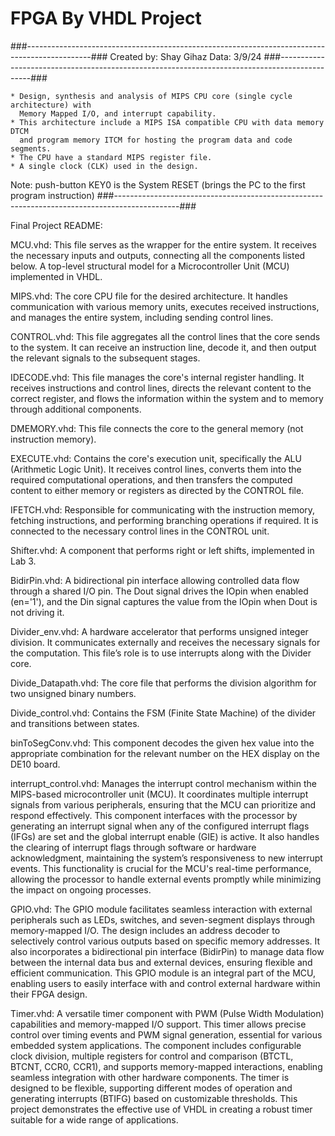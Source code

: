 # FPGA By VHDL Project
###----------------------------------------------------------------------------------------------###
Created by: Shay Gihaz
Data: 3/9/24
###----------------------------------------------------------------------------------------------###

	* Design, synthesis and analysis of MIPS CPU core (single cycle architecture) with
  	  Memory Mapped I/O, and interrupt capability.
	* This architecture include a MIPS ISA compatible CPU with data memory DTCM
	  and program memory ITCM for hosting the program data and code segments. 
	* The CPU have a standard MIPS register file.
	* A single clock (CLK) used in the design.
 
 Note: push-button KEY0 is the System RESET (brings the PC to the first program instruction)
###----------------------------------------------------------------------------------------------###

Final Project README:

MCU.vhd:
This file serves as the wrapper for the entire system. It receives the necessary inputs and outputs, connecting all the components listed below.
A top-level structural model for a Microcontroller Unit (MCU) implemented in VHDL. 


MIPS.vhd:
The core CPU file for the desired architecture. It handles communication with various memory units, executes received instructions, and manages the entire system, including sending control lines.

CONTROL.vhd:
This file aggregates all the control lines that the core sends to the system. It can receive an instruction line, decode it, and then output the relevant signals to the subsequent stages.

IDECODE.vhd:
This file manages the core's internal register handling. It receives instructions and control lines, directs the relevant content to the correct register, and flows the information within the system and to memory through additional components.

DMEMORY.vhd:
This file connects the core to the general memory (not instruction memory).

EXECUTE.vhd:
Contains the core's execution unit, specifically the ALU (Arithmetic Logic Unit). It receives control lines, converts them into the required computational operations, and then transfers the computed content to either memory or registers as directed by the CONTROL file.

IFETCH.vhd:
Responsible for communicating with the instruction memory, fetching instructions, and performing branching operations if required. It is connected to the necessary control lines in the CONTROL unit.

Shifter.vhd:
A component that performs right or left shifts, implemented in Lab 3.

BidirPin.vhd:
A bidirectional pin interface allowing controlled data flow through a shared I/O pin. The Dout signal drives the IOpin when enabled (en='1'), and the Din signal captures the value from the IOpin when Dout is not driving it.

Divider_env.vhd:
A hardware accelerator that performs unsigned integer division. It communicates externally and receives the necessary signals for the computation. This file’s role is to use interrupts along with the Divider core.

Divide_Datapath.vhd:
The core file that performs the division algorithm for two unsigned binary numbers.

Divide_control.vhd:
Contains the FSM (Finite State Machine) of the divider and transitions between states.

binToSegConv.vhd:
This component decodes the given hex value into the appropriate combination for the relevant number on the HEX display on the DE10 board.

interrupt_control.vhd:
Manages the interrupt control mechanism within the MIPS-based microcontroller unit (MCU). It coordinates multiple interrupt signals from various peripherals, ensuring that the MCU can prioritize and respond effectively. This component interfaces with the processor by generating an interrupt signal when any of the configured interrupt flags (IFGs) are set and the global interrupt enable (GIE) is active. It also handles the clearing of interrupt flags through software or hardware acknowledgment, maintaining the system’s responsiveness to new interrupt events. This functionality is crucial for the MCU's real-time performance, allowing the processor to handle external events promptly while minimizing the impact on ongoing processes.

GPIO.vhd:
The GPIO module facilitates seamless interaction with external peripherals such as LEDs, switches, and seven-segment displays through memory-mapped I/O. The design includes an address decoder to selectively control various outputs based on specific memory addresses. It also incorporates a bidirectional pin interface (BidirPin) to manage data flow between the internal data bus and external devices, ensuring flexible and efficient communication. This GPIO module is an integral part of the MCU, enabling users to easily interface with and control external hardware within their FPGA design.

Timer.vhd:
A versatile timer component with PWM (Pulse Width Modulation) capabilities and memory-mapped I/O support. This timer allows precise control over timing events and PWM signal generation, essential for various embedded system applications. The component includes configurable clock division, multiple registers for control and comparison (BTCTL, BTCNT, CCR0, CCR1), and supports memory-mapped interactions, enabling seamless integration with other hardware components. The timer is designed to be flexible, supporting different modes of operation and generating interrupts (BTIFG) based on customizable thresholds. This project demonstrates the effective use of VHDL in creating a robust timer suitable for a wide range of applications.




